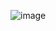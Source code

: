 ![image](https://user-images.githubusercontent.com/100144278/228975503-edbebcfc-0928-415e-a055-cae6611940dd.png)
